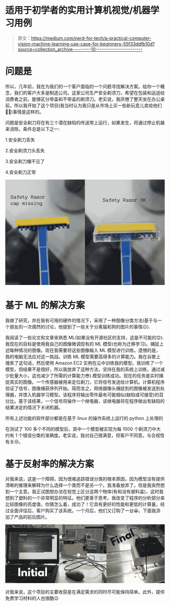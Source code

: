 # 适用于初学者的实用计算机视觉/机器学习用例

> 原文：<https://medium.com/nerd-for-tech/a-practical-computer-vision-machine-learning-use-case-for-beginners-55f33ddfb10d?source=collection_archive---------10----------------------->

# 问题是

所以，几年前，我在为我们的一个客户面临的一个问题寻找解决方案。给你一个概念，我们的客户大多是制造公司。这家公司生产安全剃须刀，希望在包装和运送给消费者之前，能够区分带盖和不带盖的剃须刀。老实说，我厌倦了整天坐在办公桌前。所以我开始了这个项目(我当时认为我只是从市场上买一些新玩意儿卖给他们🤦‍♂️)事情是这样的。

问题是安全剃刀将在有三个潜在缺陷的传送带上运行，如果发生，将通过停止机器来消除。条件总是以下之一:

1.安全剃刀丢失

2.安全剃须刀头丢失

3.安全剃刀帽不见了

4.安全剃刀正常

![](img/9d041a084f9a49cfc479c36053abe4d6.png)

# 基于 ML 的解决方案

我做了研究，并在我有可用的硬件的情况下，采用了一种图像分类方法(基于与一个朋友的一次偶然的讨论，他提到了一些关于分离猫和狗的图片的事情😐).

我阅读了一些论文和文章来熟悉 ML(如果没有开源社区的支持，这是不可能的😊).我现在的目标是使用我自己的图像微调现有的 ML 模型(也称为迁移学习)。捕捉上述每种情况的图像。现在我需要将这些图像输入 ML 模型进行训练。遗憾的是，我的电脑无法应对这一挑战。训练 ML 模型需要高得多的计算能力。我在谷歌上搜索了这句话，然后使用 Amazon EC2 实例在云中训练我的模型。我训练了一个模型，但结果不是很好，所以我放弃了这种方法，坚持在我的系统上训练，通过减少批量大小，这也减少了所需的计算能力😎).模型训练成功。现在的任务是实时捕捉真实的图像。一个传感器被用来定位剃刀，它将信号发送给计算机。计算机程序验证了信号，图像捕获序列开始。简而言之，网络摄像头捕捉到的图像被发送到处理器，并馈入机器学习模型。该程序将输出零件最有可能相似(缺陷或可接受)的百分比。基于该结果，一个信号将操作一个继电器，该继电器将在程序做出有缺陷的结果决定的情况下关闭机器。

所有上述功能的软件部分都是在基于 linux 的操作系统上运行的 python 上处理的

在测试了 100 多个不同的模型后，其中一个模型被实现为每 1000 个剃须刀中大约有 1 个错误分类的准确度。老实说，我对自己很满意，但客户不同意。与合规性有关😒。

# 基于反射率的解决方案

对我来说，这是一个障碍，因为很难追踪错误分类的根本原因，因为模型没有提供清晰的推理来解释为什么选择一个类而不是另一个。我准备放弃了。但是我突然想到一个主意。我正试图想办法在视觉上区分这两个物体(有和没有塑料盖)，这时我想到了塑料的一个非常明显的特征。他们更善于思考。我改变了程序的分析部分来比较图像的亮度值，你猜怎么着，成功了！它具有更好的性能和更低的计算量。经过全面评估后，客户购买了该系统。一个月后，他们又订购了一台😀。下面我添加了产品的前后图片。

![](img/1f8ad1e9329c9dbece3b696da32600a0.png)

对我来说，这个项目的主要收获是在满足需求的同时尽可能保持简单。此外，提供免费学习材料的人也很酷😉